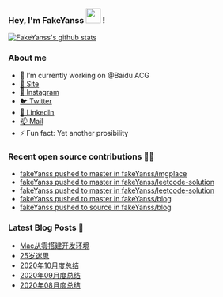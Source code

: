 ### Hey, I'm FakeYanss <img src="https://media.giphy.com/media/hvRJCLFzcasrR4ia7z/giphy.gif" width="30px"> !

[![FakeYanss's github stats](https://github-readme-stats.vercel.app/api?username=fakeyanss)](https://github.com/fakeyanss)

### About me
- 🔭 I’m currently working on @Baidu ACG
- [🦓 Site](https://foreti.me)
- [📸 Instagram](https://www.instagram.com/fakeyanss/)
- [🐦 Twitter](https://twitter.com/fakeYanss)
- [💼 LinkedIn](https://www.linkedin.com/in/foretime) 
- [📫 Mail](mailto:yanshisangc@gmail.com)
- ⚡ Fun fact: Yet another prosibility

### Recent open source contributions 👨‍💻

<!-- GITHUB:START -->
- [fakeYanss pushed to master in fakeYanss/imgplace](https://github.com/fakeYanss/imgplace/compare/f06211cbbb...3af12e5ed5)
- [fakeYanss pushed to master in fakeYanss/leetcode-solution](https://github.com/fakeYanss/leetcode-solution/compare/bc5d7d1f21...25e77048ca)
- [fakeYanss pushed to master in fakeYanss/leetcode-solution](https://github.com/fakeYanss/leetcode-solution/compare/f7073dc500...bc5d7d1f21)
- [fakeYanss pushed to master in fakeYanss/blog](https://github.com/fakeYanss/blog/compare/f848d9110e...a9086ba6cd)
- [fakeYanss pushed to source in fakeYanss/blog](https://github.com/fakeYanss/blog/compare/36b3fea2b2...1792ce112f)
<!-- GITHUB:END -->

### Latest Blog Posts 📕
<!-- BLOG:START -->
- [Mac从零搭建开发环境](https://foreti.me/blog/2021/03/14/setup-env-on-mac/)
- [25岁迷思](https://foreti.me/blog/2021/01/09/thinking-at-25-years-old/)
- [2020年10月度总结](https://foreti.me/blog/2020/10/28/2020-10-review/)
- [2020年09月度总结](https://foreti.me/blog/2020/10/28/2020-09-review/)
- [2020年08月度总结](https://foreti.me/blog/2020/09/05/2020-08-review/)
<!-- BLOG:END -->
